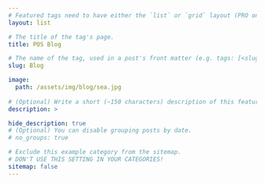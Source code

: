 ```yaml
---
# Featured tags need to have either the `list` or `grid` layout (PRO only).
layout: list

# The title of the tag's page.
title: POS Blog

# The name of the tag, used in a post's front matter (e.g. tags: [<slug>]).
slug: Blog

image: 
  path: /assets/img/blog/sea.jpg
  
# (Optional) Write a short (~150 characters) description of this featured tag.
description: >

hide_description: true
# (Optional) You can disable grouping posts by date.
# no_groups: true

# Exclude this example category from the sitemap.
# DON'T USE THIS SETTING IN YOUR CATEGORIES!
sitemap: false
---
```

